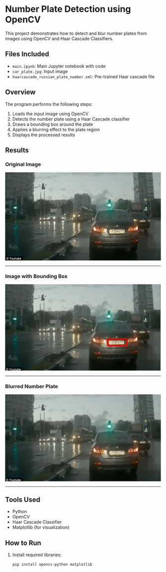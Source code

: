 # Number Plate Detection using OpenCV

This project demonstrates how to detect and blur number plates from images using OpenCV and Haar Cascade Classifiers.

##  Files Included

- `main.ipynb`: Main Jupyter notebook with code
- `car_plate.jpg`: Input image
- `haarcascade_russian_plate_number.xml`: Pre-trained Haar cascade file

## Overview

The program performs the following steps:
1. Loads the input image using OpenCV
2. Detects the number plate using a Haar Cascade classifier
3. Draws a bounding box around the plate
4. Applies a blurring effect to the plate region
5. Displays the processed results

## Results

### Original Image
![Original Image](car_plate-1.jpg)

---

### Image with Bounding Box
![Detecting plate number](image.png)

---

### Blurred Number Plate
![Blurred plate number](image-1.png)

---

## Tools Used

- Python
- OpenCV
- Haar Cascade Classifier
- Matplotlib (for visualization)

## How to Run

1. Install required libraries:
   ```bash
   pip install opencv-python matplotlib
